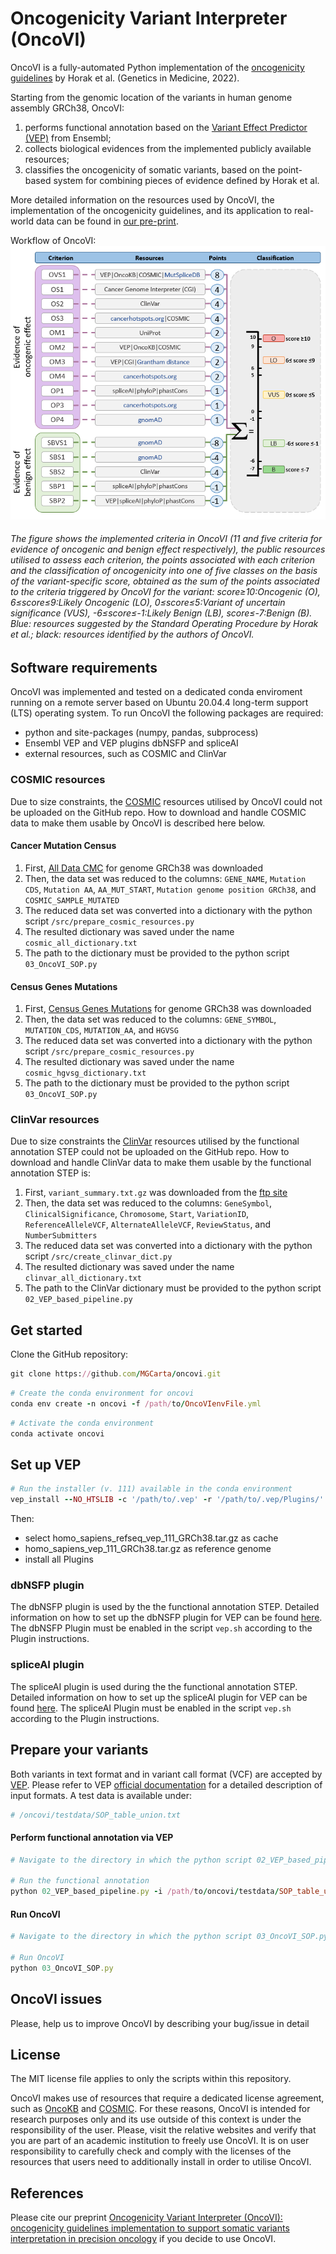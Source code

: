 # Oncogenicity Variant Interpreter (OncoVI)
OncoVI is a fully-automated Python implementation of the [oncogenicity guidelines](https://pubmed.ncbi.nlm.nih.gov/35101336/) by Horak et al. (Genetics in Medicine, 2022). 

Starting from the genomic location of the variants in human genome assembly GRCh38, OncoVI:
1. performs functional annotation based on the [Variant Effect Predictor (VEP)](https://www.ensembl.org/info/docs/tools/vep/index.html) from Ensembl;
2. collects biological evidences from the implemented publicly available resources;
3. classifies the oncogenicity of somatic variants, based on the point-based system for combining pieces of evidence defined by Horak et al.

More detailed information on the resources used by OncoVI, the implementation of the oncogenicity guidelines, and its application to real-world data can be found in [our pre-print](https://www.medrxiv.org/content/10.1101/2024.10.10.24315072v1).

Workflow of OncoVI: 
![alt text][logo]

[logo]: https://github.com/MGCarta/oncovi/blob/main/figures/Figure1_oncovi.PNG "Logo Title Text 2"

###### The figure shows the implemented criteria in OncoVI (11 and five criteria for evidence of oncogenic and benign effect respectively), the public resources utilised to assess each criterion, the points associated with each criterion and the classification of oncogenicity into one of five classes on the basis of the variant-specific score, obtained as the sum of the points associated to the criteria triggered by OncoVI for the variant: score≥10:Oncogenic (O), 6≤score≤9:Likely Oncogenic (LO), 0≤score≤5:Variant of uncertain significance (VUS), -6≤score≤-1:Likely Benign (LB), score≤-7:Benign (B). Blue: resources suggested by the Standard Operating Procedure by Horak et al.; black: resources identified by the authors of OncoVI.

## Software requirements
OncoVI was implemented and tested on a dedicated conda enviroment running on a remote server based on Ubuntu 20.04.4 long-term support (LTS) operating system. To run OncoVI the following packages are required:

* python and site-packages (numpy, pandas, subprocess)
* Ensembl VEP and VEP plugins dbNSFP and spliceAI
* external resources, such as COSMIC and ClinVar


### COSMIC resources
Due to size constraints, the [COSMIC](https://cancer.sanger.ac.uk/cosmic/download/cosmic) resources utilised by OncoVI could not be uploaded on the GitHub repo. How to download and handle COSMIC data to make them usable by OncoVI is described here below.

#### Cancer Mutation Census 

1. First, [All Data CMC](https://cancer.sanger.ac.uk/cosmic/download/cancer-mutation-census/v100/alldata-cmc) for genome GRCh38 was downloaded
2. Then, the data set was reduced to the columns: ```GENE_NAME```, ```Mutation CDS```, ```Mutation AA```, ```AA_MUT_START```, ```Mutation genome position GRCh38```, and ```COSMIC_SAMPLE_MUTATED```
3. The reduced data set was converted into a dictionary with the python script ``` /src/prepare_cosmic_resources.py ```
4. The resulted dictionary was saved under the name ```cosmic_all_dictionary.txt```
5. The path to the dictionary must be provided to the python script ```03_OncoVI_SOP.py```

#### Census Genes Mutations 

1. First, [Census Genes Mutations](https://cancer.sanger.ac.uk/cosmic/download/cosmic/v100/mutantcensus) for genome GRCh38 was downloaded
2. Then, the data set was reduced to the columns: ```GENE_SYMBOL```, ```MUTATION_CDS```, ```MUTATION_AA```, and ```HGVSG```
3. The reduced data set was converted into a dictionary with the python script ``` /src/prepare_cosmic_resources.py ```
4. The resulted dictionary was saved under the name ```cosmic_hgvsg_dictionary.txt```
5. The path to the dictionary must be provided to the python script ```03_OncoVI_SOP.py```

### ClinVar resources
Due to size constraints the [ClinVar](https://www.ncbi.nlm.nih.gov/clinvar/) resources utilised by the functional annotation STEP could not be uploaded on the GitHub repo. How to download and handle ClinVar data to make them usable by the functional annotation STEP is:

1. First, ```variant_summary.txt.gz``` was downloaded from the [ftp site](https://ftp.ncbi.nlm.nih.gov/pub/clinvar/tab_delimited/)
2. Then, the data set was reduced to the columns: ```GeneSymbol```, ```ClinicalSignificance```, ```Chromosome```, ```Start```, ```VariationID```, ```ReferenceAlleleVCF```, ```AlternateAlleleVCF```, ```ReviewStatus```, and ```NumberSubmitters```
3. The reduced data set was converted into a dictionary with the python script ``` /src/create_clinvar_dict.py ```
4. The resulted dictionary was saved under the name ```clinvar_all_dictionary.txt```
5. The path to the ClinVar dictionary must be provided to the python script ```02_VEP_based_pipeline.py```

## Get started
Clone the GitHub repository:
```rb
git clone https://github.com/MGCarta/oncovi.git
```
```rb
# Create the conda environment for oncovi
conda env create -n oncovi -f /path/to/OncoVIenvFile.yml
```
```rb
# Activate the conda environment
conda activate oncovi
```
## Set up VEP
```rb
# Run the installer (v. 111) available in the conda environment
vep_install --NO_HTSLIB -c '/path/to/.vep' -r '/path/to/.vep/Plugins/'
```
Then:
  * select homo_sapiens_refseq_vep_111_GRCh38.tar.gz as cache
  * homo_sapiens_vep_111_GRCh38.tar.gz as reference genome
  * install all Plugins

### dbNSFP plugin
The dbNSFP plugin is used by the the functional annotation STEP. Detailed information on how to set up the dbNSFP plugin for VEP can be found [here](https://www.ensembl.org/info/docs/tools/vep/script/vep_plugins.html#dbnsfp). The dbNSFP Plugin must be enabled in the script ```vep.sh``` according to the Plugin instructions.

### spliceAI plugin
The spliceAI plugin is used during the the functional annotation STEP. Detailed information on how to set up the spliceAI plugin for VEP can be found [here](https://www.ensembl.org/info/docs/tools/vep/script/vep_plugins.html#spliceAI). The spliceAI Plugin must be enabled in the script ```vep.sh``` according to the Plugin instructions.  

## Prepare your variants
Both variants in text format and in variant call format (VCF) are accepted by [VEP](https://www.ensembl.org/info/docs/tools/vep/index.html). Please refer to VEP [official documentation](https://www.ensembl.org/info/docs/tools/vep/vep_formats.html#input) for a detailed description of input formats.
A test data is available under:

```rb
# /oncovi/testdata/SOP_table_union.txt
```

#### Perform functional annotation via VEP

```rb
# Navigate to the directory in which the python script 02_VEP_based_pipeline.py is located

# Run the functional annotation
python 02_VEP_based_pipeline.py -i /path/to/oncovi/testdata/SOP_table_union.txt
```

#### Run OncoVI

```rb
# Navigate to the directory in which the python script 03_OncoVI_SOP.py is located

# Run OncoVI
python 03_OncoVI_SOP.py
```

## OncoVI issues
Please, help us to improve OncoVI by describing your bug/issue in detail


## License
The MIT license file applies to only the scripts within this repository.

OncoVI makes use of resources that require a dedicated license agreement, such as [OncoKB](https://www.oncokb.org/terms) and [COSMIC](https://www.cosmickb.org/licensing/). 
For these reasons, OncoVI is intended for research purposes only and its use outside of this context is under the responsibility of the user. 
Please, visit the relative websites and verify that you are part of an academic institution to freely use OncoVI. 
It is on user responsibility to carefully check and comply with the licenses of the resources that users need to additionally install in order to utilise OncoVI.

## References
Please cite our preprint [Oncogenicity Variant Interpreter (OncoVI): oncogenicity guidelines implementation to support somatic variants interpretation in precision oncology](https://www.medrxiv.org/content/10.1101/2024.10.10.24315072v1) if you decide to use OncoVI.

